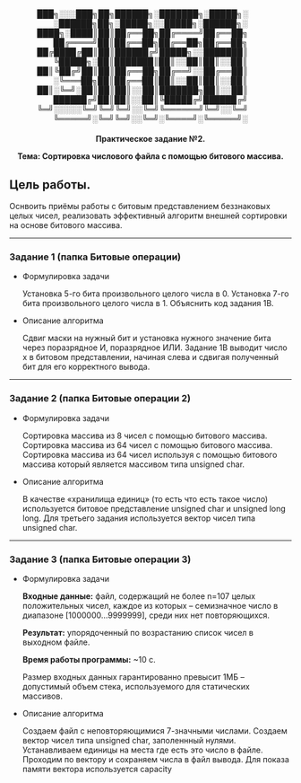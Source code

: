 <h4 align="center"> 
  
███╗░░░███╗██╗██████╗░███████╗░█████╗░  ░██████╗██╗░█████╗░░█████╗░██████╗░
████╗░████║██║██╔══██╗██╔════╝██╔══██╗  ██╔════╝██║██╔══██╗██╔══██╗██╔══██╗
██╔████╔██║██║██████╔╝█████╗░░███████║  ╚█████╗░██║███████║██║░░██║██║░░██║
██║╚██╔╝██║██║██╔══██╗██╔══╝░░██╔══██║  ░╚═══██╗██║██╔══██║██║░░██║██║░░██║
██║░╚═╝░██║██║██║░░██║███████╗██║░░██║  ██████╔╝██║██║░░██║╚█████╔╝██████╔╝
╚═╝░░░░░╚═╝╚═╝╚═╝░░╚═╝╚══════╝╚═╝░░╚═╝  ╚═════╝░╚═╝╚═╝░░╚═╝░╚════╝░╚═════╝░
  
</h4>

<h4 align = "center">
  Практическое задание №2.
  
  Тема: Сортировка числового файла с помощью битового массива.
</h4>

## Цель работы.

Оснвоить приёмы работы с битовым представлением беззнаковых целых чисел, реализовать эффективный алгоритм внешней сортировки на основе битового массива.

---
### Задание 1 (папка Битовые операции)
- Формулировка задачи

  Установка 5-го бита произвольного целого числа в 0. Установка 7-го бита произвольного целого числа в 1. Объяснить код задания 1В.
  
- Описание алгоритма
  
  Сдвиг маски на нужный бит и установка нужного значение бита через поразрядное И, поразрядное ИЛИ. Задание 1В выводит число x в битовом представлении, начиная слева и сдвигая полученный бит для его корректного вывода.
  
---
### Задание 2 (папка Битовые операции 2)
- Формулировка задачи

  Сортировка массива из 8 чисел с помощью битового массива. Сортировка массива из 64 чисел с помощью битового массива. Сортировка массива из 64 чисел используя с помощью битового массива который является массивом типа unsigned char.
  
- Описание алгоритма
  
  В качестве «хранилища единиц» (то есть что есть такое число) используется битовое представление unsigned char и unsigned long long. Для третьего задания используется вектор чисел типа unsigned char.
  
---
### Задание 3 (папка Битовые операции 3)
- Формулировка задачи

  **Входные данные:** файл, содержащий не более n=107 целых положительных чисел, каждое из которых – семизначное число в диапазоне [1000000…9999999], среди них нет повторяющихся.
  
  **Результат:** упорядоченный по возрастанию список чисел в выходном файле.
  
  **Время работы программы:** ~10 с.
  
  Размер входных данных гарантированно превысит 1МБ – допустимый объем стека, используемого для статических массивов.
  
- Описание алгоритма
  
  Создаем файл с неповторяющимися 7-значными числами. Создаем вектор чисел типа unsigned char, заполеннный нулями. Устанавливаем единицы на места где есть это число в файле. Проходим по вектору и сохраняем числа в файл вывода. Для показа памяти вектора используется capacity
